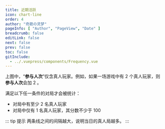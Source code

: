 ```yaml
---
title: 近期活跃
icon: chart-line
order: 4
author: "奇葩の灵梦"
pageInfo: [ "Author", "PageView", "Date" ]
breadcrumb: false
editLink: false
next: false
prev: false
toc: false
gitInclude:
  - ../.vuepress/components/Frequency.vue
---
```


<Frequency></Frequency>

上图中，“**参与人次**”仅含真人玩家。例如，如果一场游戏中有 2 个真人玩家，则**参与人次**会加 2 。

满足以下任一条件的对局才会被统计：
- 对局中有至少 2 名真人玩家
- 对局中仅有 1 名真人玩家，其分数不少于 100

::: tip 提示
两条线之间的间隔越大，说明当日的真人局越多。
:::

<script setup>
import Frequency from "@Frequency";
</script>
